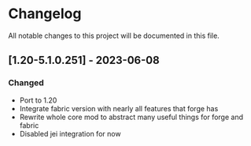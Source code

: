 # Changelog
All notable changes to this project will be documented in this file.

## [1.20-5.1.0.251] - 2023-06-08
### Changed
 - Port to 1.20
 - Integrate fabric version with nearly all features that forge has
 - Rewrite whole core mod to abstract many useful things for forge and fabric
 - Disabled jei integration for now